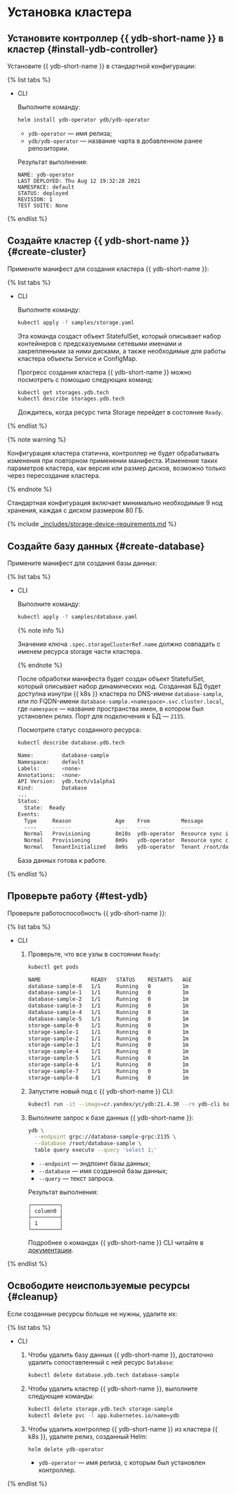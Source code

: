 # Установка кластера

## Установите контроллер {{ ydb-short-name }} в кластер {#install-ydb-controller}

Установите {{ ydb-short-name }} в стандартной конфигурации:

{% list tabs %}

- CLI

  Выполните команду:

  ```bash
  helm install ydb-operator ydb/ydb-operator
  ```

  * `ydb-operator` — имя релиза;
  * `ydb/ydb-operator` — название чарта в добавленном ранее репозитории.

  Результат выполнения:

  ```text
  NAME: ydb-operator
  LAST DEPLOYED: Thu Aug 12 19:32:28 2021
  NAMESPACE: default
  STATUS: deployed
  REVISION: 1
  TEST SUITE: None
  ```

{% endlist %}

## Создайте кластер {{ ydb-short-name }} {#create-cluster}

Примените манифест для создания кластера {{ ydb-short-name }}:

{% list tabs %}

- CLI

  Выполните команду:

  ```bash
  kubectl apply -f samples/storage.yaml
  ```

  Эта команда создаст объект StatefulSet, который описывает набор контейнеров с предсказуемыми сетевыми именами и закрепленными за ними дисками, а также необходимые для работы кластера объекты Service и ConfigMap.

  Прогресс создания кластера {{ ydb-short-name }} можно посмотреть с помощью следующих команд:

  ```bash
  kubectl get storages.ydb.tech
  kubectl describe storages.ydb.tech
  ```

  Дождитесь, когда ресурс типа Storage перейдет в состояние `Ready`.

{% endlist %}

{% note warning %}

Конфигурация кластера статична, контроллер не будет обрабатывать изменения при повторном применении манифеста. Изменение таких параметров кластера, как версия или размер дисков, возможно только через пересоздание кластера.

{% endnote %}

Стандартная конфигурация включает минимально необходимые 9 нод хранения, каждая с диском размером 80 ГБ.

{% include [_includes/storage-device-requirements.md](../../../_includes/storage-device-requirements.md) %}

## Создайте базу данных {#create-database}

Примените манифест для создания базы данных:

{% list tabs %}

- CLI

  Выполните команду:

  ```bash
  kubectl apply -f samples/database.yaml
  ```


  {% note info %}

  Значение ключа `.spec.storageClusterRef.name` должно совпадать с именем ресурса storage части кластера.

  {% endnote %}

  После обработки манифеста будет создан объект StatefulSet, который описывает набор динамических нод. Созданная БД будет доступна изнутри {{ k8s }} кластера по DNS-имени `database-sample`, или по FQDN-имени `database-sample.<namespace>.svc.cluster.local`, где `namespace` — название пространства имен, в котором был установлен релиз. Порт для подключения к БД — `2135`.

  Посмотрите статус созданного ресурса:

  ```bash
  kubectl describe database.ydb.tech

  Name:         database-sample
  Namespace:    default
  Labels:       <none>
  Annotations:  <none>
  API Version:  ydb.tech/v1alpha1
  Kind:         Database
  ...
  Status:
    State:  Ready
  Events:
    Type     Reason              Age    From          Message
    ----     ------              ----   ----          -------
    Normal   Provisioning        8m10s  ydb-operator  Resource sync is in progress
    Normal   Provisioning        8m9s   ydb-operator  Resource sync complete
    Normal   TenantInitialized   8m9s   ydb-operator  Tenant /root/database-sample created
  ```

  База данных готова к работе.

{% endlist %}

## Проверьте работу {#test-ydb}

Проверьте работоспособность {{ ydb-short-name }}:

{% list tabs %}

- CLI

  1. Проверьте, что все узлы в состоянии `Ready`:

      ```bash
      kubectl get pods

      NAME                READY   STATUS    RESTARTS   AGE
      database-sample-0   1/1     Running   0          1m
      database-sample-1   1/1     Running   0          1m
      database-sample-2   1/1     Running   0          1m
      database-sample-3   1/1     Running   0          1m
      database-sample-4   1/1     Running   0          1m
      database-sample-5   1/1     Running   0          1m
      storage-sample-0    1/1     Running   0          1m
      storage-sample-1    1/1     Running   0          1m
      storage-sample-2    1/1     Running   0          1m
      storage-sample-3    1/1     Running   0          1m
      storage-sample-4    1/1     Running   0          1m
      storage-sample-5    1/1     Running   0          1m
      storage-sample-6    1/1     Running   0          1m
      storage-sample-7    1/1     Running   0          1m
      storage-sample-8    1/1     Running   0          1m
      ```

  1. Запустите новый под с {{ ydb-short-name }} CLI:

      ```bash
      kubectl run -it --image=cr.yandex/yc/ydb:21.4.30 --rm ydb-cli bash
      ```

  1. Выполните запрос к базе данных {{ ydb-short-name }}:

      ```bash
      ydb \
        --endpoint grpc://database-sample-grpc:2135 \
        --database /root/database-sample \
        table query execute --query 'select 1;'
      ```

      * `--endpoint` — эндпоинт базы данных;
      * `--database` — имя созданной базы данных;
      * `--query` — текст запроса.

      Результат выполнения:

      ```text
      ┌─────────┐
      | column0 |
      ├─────────┤
      | 1       |
      └─────────┘
      ```

      Подробнее о командах {{ ydb-short-name }} CLI читайте в [документации](../../../reference/ydb-cli/index.md).

{% endlist %}

## Освободите неиспользуемые ресурсы {#cleanup}

Если созданные ресурсы больше не нужны, удалите их:

{% list tabs %}

- CLI

  1. Чтобы удалить базу данных {{ ydb-short-name }}, достаточно удалить сопоставленный с ней ресурс `Database`:

      ```bash
      kubectl delete database.ydb.tech database-sample
      ```

  1. Чтобы удалить кластер {{ ydb-short-name }}, выполните следующие команды:

      ```bash
      kubectl delete storage.ydb.tech storage-sample
      kubectl delete pvc -l app.kubernetes.io/name=ydb
      ```

  1. Чтобы удалить контроллер {{ ydb-short-name }} из кластера {{ k8s }}, удалите релиз, созданный Helm:

      ```bash
      helm delete ydb-operator
      ```

      * `ydb-operator` — имя релиза, с которым был установлен контроллер.

{% endlist %}

